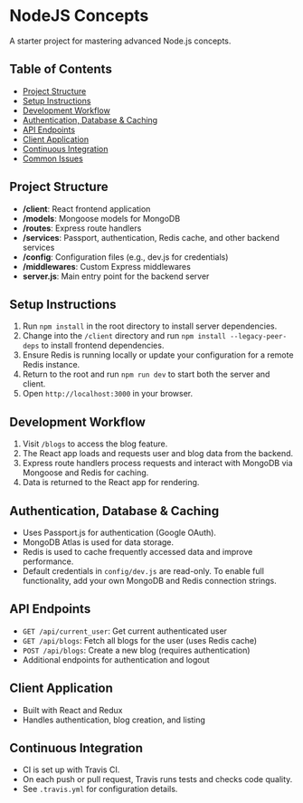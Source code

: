 # NodeJS Concepts

A starter project for mastering advanced Node.js concepts.

## Table of Contents

- [Project Structure](#project-structure)
- [Setup Instructions](#setup-instructions)
- [Development Workflow](#development-workflow)
- [Authentication, Database & Caching](#authentication-database--caching)
- [API Endpoints](#api-endpoints)
- [Client Application](#client-application)
- [Continuous Integration](#continuous-integration)
- [Common Issues](#common-issues)

## Project Structure

- **/client**: React frontend application
- **/models**: Mongoose models for MongoDB
- **/routes**: Express route handlers
- **/services**: Passport, authentication, Redis cache, and other backend services
- **/config**: Configuration files (e.g., dev.js for credentials)
- **/middlewares**: Custom Express middlewares
- **server.js**: Main entry point for the backend server

## Setup Instructions

1. Run `npm install` in the root directory to install server dependencies.
2. Change into the `/client` directory and run `npm install --legacy-peer-deps` to install frontend dependencies.
3. Ensure Redis is running locally or update your configuration for a remote Redis instance.
4. Return to the root and run `npm run dev` to start both the server and client.
5. Open `http://localhost:3000` in your browser.

## Development Workflow

1. Visit `/blogs` to access the blog feature.
2. The React app loads and requests user and blog data from the backend.
3. Express route handlers process requests and interact with MongoDB via Mongoose and Redis for caching.
4. Data is returned to the React app for rendering.

## Authentication, Database & Caching

- Uses Passport.js for authentication (Google OAuth).
- MongoDB Atlas is used for data storage.
- Redis is used to cache frequently accessed data and improve performance.
- Default credentials in `config/dev.js` are read-only. To enable full functionality, add your own MongoDB and Redis connection strings.

## API Endpoints

- `GET /api/current_user`: Get current authenticated user
- `GET /api/blogs`: Fetch all blogs for the user (uses Redis cache)
- `POST /api/blogs`: Create a new blog (requires authentication)
- Additional endpoints for authentication and logout

## Client Application

- Built with React and Redux
- Handles authentication, blog creation, and listing

## Continuous Integration

- CI is set up with Travis CI.
- On each push or pull request, Travis runs tests and checks code quality.
- See `.travis.yml` for configuration details.
